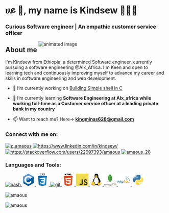 <h1 align="left">ሀይ 👋, my name is Kindsew 👨🏻‍💻 </h1>
<h3 align="left">Curious Software engineer | An empathic customer service officer</h3>

<img align="right" alt="animated image" width="400" src="https://cdn.pixabay.com/animation/2023/06/13/15/13/15-13-30-905_512.gif">
<h2 align="left"> About me </h2>
I'm Kindsew from Ethiopia, a determined Software engineer, currently pursuing a software engineering @Alx_Africa. I'm Keen and open to learning tech and continuously improving myself to advance my career and skills in software engineering and web development.

- 🔭 I’m currently working on [Building Simple shell in C](https://github.com/Amaous/simple_shell)

- 🌱 I’m currently learning **Software Engineering at Alx_africa while working full-time as a Customer service officer at a leading private bank in my country**

- 📫 Want to reach me? Here-> **kingminas628@gmail.com**

<h3 align="left">Connect with me on:</h3>
<p align="left">
<a href="https://twitter.com/z_amaous" target="blank"><img align="center" src="https://raw.githubusercontent.com/rahuldkjain/github-profile-readme-generator/master/src/images/icons/Social/twitter.svg" alt="z_amaous" height="30" width="40" /></a>
<a href="https://linkedin.com/in/https://www.linkedin.com/in/kindsew/" target="blank"><img align="center" src="https://raw.githubusercontent.com/rahuldkjain/github-profile-readme-generator/master/src/images/icons/Social/linked-in-alt.svg" alt="https://www.linkedin.com/in/kindsew/" height="30" width="40" /></a>
<a href="https://stackoverflow.com/users/https://stackoverflow.com/users/22997393/amaous" target="blank"><img align="center" src="https://raw.githubusercontent.com/rahuldkjain/github-profile-readme-generator/master/src/images/icons/Social/stack-overflow.svg" alt="https://stackoverflow.com/users/22997393/amaous" height="30" width="40" /></a>
<a href="https://discord.gg/amaous_28" target="blank"><img align="center" src="https://raw.githubusercontent.com/rahuldkjain/github-profile-readme-generator/master/src/images/icons/Social/discord.svg" alt="amaous_28" height="30" width="40" /></a>
</p>

<h3 align="left">Languages and Tools:</h3>
<p align="left"> <a href="https://www.gnu.org/software/bash/" target="_blank" rel="noreferrer"> <img src="https://www.vectorlogo.zone/logos/gnu_bash/gnu_bash-icon.svg" alt="bash" width="40" height="40"/> </a> <a href="https://www.cprogramming.com/" target="_blank" rel="noreferrer"> <img src="https://raw.githubusercontent.com/devicons/devicon/master/icons/c/c-original.svg" alt="c" width="40" height="40"/> </a> <a href="https://www.w3schools.com/css/" target="_blank" rel="noreferrer"> <img src="https://raw.githubusercontent.com/devicons/devicon/master/icons/css3/css3-original-wordmark.svg" alt="css3" width="40" height="40"/> </a> <a href="https://git-scm.com/" target="_blank" rel="noreferrer"> <img src="https://www.vectorlogo.zone/logos/git-scm/git-scm-icon.svg" alt="git" width="40" height="40"/> </a> <a href="https://www.w3.org/html/" target="_blank" rel="noreferrer"> <img src="https://raw.githubusercontent.com/devicons/devicon/master/icons/html5/html5-original-wordmark.svg" alt="html5" width="40" height="40"/> </a> <a href="https://developer.mozilla.org/en-US/docs/Web/JavaScript" target="_blank" rel="noreferrer"> <img src="https://raw.githubusercontent.com/devicons/devicon/master/icons/javascript/javascript-original.svg" alt="javascript" width="40" height="40"/> </a> <a href="https://www.linux.org/" target="_blank" rel="noreferrer"> <img src="https://raw.githubusercontent.com/devicons/devicon/master/icons/linux/linux-original.svg" alt="linux" width="40" height="40"/> </a> <a href="https://www.mongodb.com/" target="_blank" rel="noreferrer"> <img src="https://raw.githubusercontent.com/devicons/devicon/master/icons/mongodb/mongodb-original-wordmark.svg" alt="mongodb" width="40" height="40"/> </a> <a href="https://www.mysql.com/" target="_blank" rel="noreferrer"> <img src="https://raw.githubusercontent.com/devicons/devicon/master/icons/mysql/mysql-original-wordmark.svg" alt="mysql" width="40" height="40"/> </a> <a href="https://www.python.org" target="_blank" rel="noreferrer"> <img src="https://raw.githubusercontent.com/devicons/devicon/master/icons/python/python-original.svg" alt="python" width="40" height="40"/> </a> </p>

<p><img align="center" src="https://github-readme-stats.vercel.app/api/top-langs?username=amaous&show_icons=true&locale=en&layout=compact" alt="amaous" /></p>

<p><img align="center" src="https://github-readme-streak-stats.herokuapp.com/?user=amaous&" alt="amaous" /></p>
